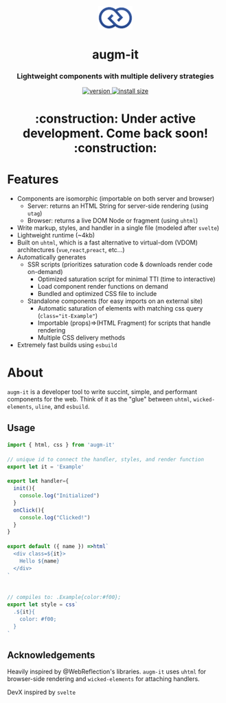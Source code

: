 <div align="center">
  <img src="https://github.com/augm-dev/augm-it/raw/overhaul/meta/augm.png" alt="augm logo" width="80" />
</div>

<h1 align="center">augm-it</h1>
<h3 align="center">Lightweight components with multiple delivery strategies</h3>

<div align="center">
  <a href="https://npmjs.org/package/augm-it">
    <img src="https://badgen.now.sh/npm/v/augm-it" alt="version" />
  </a>
  <a href="https://bundlephobia.com/result?p=augm-it">
    <img src="https://img.badgesize.io/augm-dev/augm-it/master/min.js?compression=brotli" alt="install size" />
  </a>
</div>

<h1 align="center">:construction: Under active development. Come back soon! :construction:</h1>

# Features

- Components are isomorphic (importable on both server and browser)
  - Server: returns an HTML String for server-side rendering (using `utag`)
  - Browser: returns a live DOM Node or fragment (using `uhtml`)
- Write markup, styles, and handler in a single file (modeled after `svelte`)
- Lightweight runtime (~4kb)
- Built on `uhtml`, which is a fast alternative to virtual-dom (VDOM) architectures (`vue`,`react`,`preact`, etc...)
- Automatically generates
  - SSR scripts (prioritizes saturation code & downloads render code on-demand)
    - Optimized saturation script for minimal TTI (time to interactive)
    - Load component render functions on demand
    - Bundled and optimized CSS file to include <head></head>
  - Standalone components (for easy imports on an external site)
    - Automatic saturation of elements with matching css query (`class="it-Example"`)
    - Importable (props)=>(HTML Fragment) for scripts that handle rendering
    - Multiple CSS delivery methods
- Extremely fast builds using `esbuild`

# About

`augm-it` is a developer tool to write succint, simple, and performant components for the web. Think of it as the "glue" between `uhtml`, `wicked-elements`, `uline`, and `esbuild`.

## Usage

```js
import { html, css } from 'augm-it'

// unique id to connect the handler, styles, and render function
export let it = 'Example'

export let handler={
  init(){
    console.log("Initialized")
  }
  onClick(){
    console.log("Clicked!")
  }
}

export default ({ name }) =>html`
  <div class=${it}>
    Hello ${name}
  </div>
`


// compiles to: .Example{color:#f00};
export let style = css`
  .${it}{
    color: #f00;
  }
`

```

## Acknowledgements

Heavily inspired by @WebReflection's libraries. `augm-it` uses `uhtml` for browser-side rendering and `wicked-elements` for attaching handlers.

DevX inspired by `svelte`